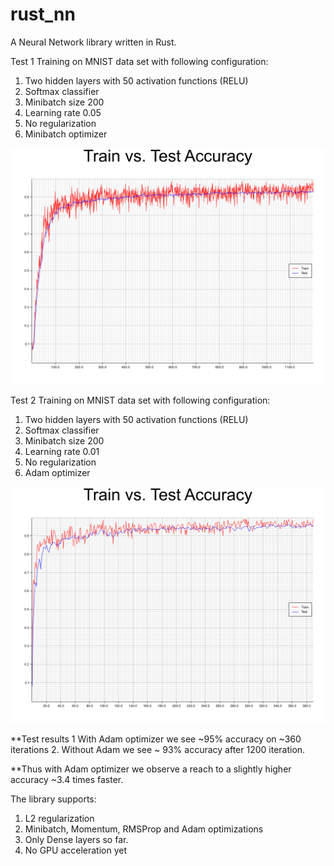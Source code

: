 # rust_nn

A Neural Network library written in Rust.

Test 1
Training on MNIST data set with following configuration:
1. Two hidden layers with 50 activation functions (RELU)
2. Softmax classifier
3. Minibatch size 200
4. Learning rate 0.05
5. No regularization
6. Minibatch optimizer

![train-test curve](https://github.com/mariusdanciu/rust_nn/blob/master/train.png)

Test 2
Training on MNIST data set with following configuration:
1. Two hidden layers with 50 activation functions (RELU)
2. Softmax classifier
3. Minibatch size 200
4. Learning rate 0.01
5. No regularization
6. Adam optimizer

![train-test curve](https://github.com/mariusdanciu/rust_nn/blob/master/train_adam.png)

**Test results
1 With Adam optimizer we see ~95% accuracy on ~360 iterations
2. Without Adam we see ~ 93% accuracy after 1200 iteration.

**Thus with Adam optimizer we observe a reach to a slightly higher accuracy ~3.4 times faster.

The library supports:
1. L2 regularization
2. Minibatch, Momentum, RMSProp and Adam optimizations
3. Only Dense layers so far.
4. No GPU acceleration yet
